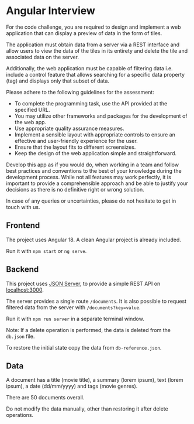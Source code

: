 # Angular Interview

For the code challenge, you are required to design and implement a web application that can display a preview of data in the form of tiles.

The application must obtain data from a server via a REST interface and allow users to view the data of the tiles in its entirety and delete the tile and associated data on the server.

Additionally, the web application must be capable of filtering data i.e. include a control feature that allows searching for a specific data property (tag) and displays only that subset of data.

Please adhere to the following guidelines for the assessment:

- To complete the programming task, use the API provided at the specified URL.
- You may utilize other frameworks and packages for the development of the web app.
- Use appropriate quality assurance measures.
- Implement a sensible layout with appropriate controls to ensure an effective and user-friendly experience for the user.
- Ensure that the layout fits to different screensizes.
- Keep the design of the web application simple and straightforward.

Develop this app as if you would do, when working in a team and follow best practices and conventions to the best of your knowledge during the development process.
While not all features may work perfectly, it is important to provide a comprehensible approach and be able to justify your decisions as there is no definitive right or wrong solution.

In case of any queries or uncertainties, please do not hesitate to get in touch with us.

## Frontend

The project uses Angular 18.
A clean Angular project is already included.

Run it with `npm start` or `ng serve`.

## Backend

This project uses [JSON Server](https://www.npmjs.com/package/json-server), to provide a simple REST API on [localhost:3000](https://localhost:3000).

The server provides a single route `/documents`.
It is also possible to request filtered data from the server with `/documents?key=value`.

Run it with `npm run server` in a separate terminal window.

Note: If a delete operation is performed, the data is deleted from the `db.json` file.

To restore the initial state copy the data from `db-reference.json`.

## Data

A document has a title (movie title), a summary (lorem ipsum), text (lorem ipsum), a date (dd/mm/yyyy) and tags (movie genres).

There are 50 documents overall.

Do not modify the data manually, other than restoring it after delete operations.
